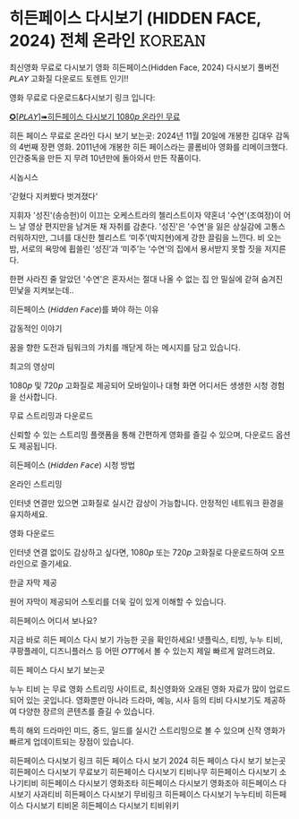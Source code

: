# 히든페이스 다시보기 (HIDDEN FACE, 2024) 전체 온라인 𝙺𝙾𝚁𝙴𝙰𝙽

최신영화 무료로 다시보기 영화 히든페이스(Hidden Face, 2024) 다시보기 풀버전 𝘗𝘓𝘈𝘠 고화질 다운로드 토렌트 인기!!

영화 무료로 다운로드&다시보기 링크 입니다:


[✪\[𝘗𝘓𝘈𝘠\]➠히든페이스 다시보기 1080𝘱 온라인 무료](https://bit.ly/3B6bgqb)


히든 페이스 무료로 온라인 다시 보기 보는곳: 2024년 11월 20일에 개봉한 김대우 감독의 4번째 장편 영화. 2011년에 개봉한 히든 페이스라는 콜롬비아 영화를 리메이크했다. 인간중독을 만든 지 무려 10년만에 돌아와서 만든 작품이다.

시놉시스

'갇혔다 지켜봤다 벗겨졌다‘

지휘자 '성진'(송승헌)이 이끄는 오케스트라의 첼리스트이자 약혼녀 '수연'(조여정)이
어느 날 영상 편지만을 남겨둔 채 자취를 감춘다.
'성진'은 '수연'을 잃은 상실감에 고통스러워하지만,
그녀를 대신한 첼리스트 ‘미주’(박지현)에게 강한 끌림을 느낀다.
비 오는 밤, 서로의 욕망에 휩쓸린 ‘성진’과 ‘미주’는
‘수연’의 집에서 용서받지 못할 짓을 저지른다.

한편 사라진 줄 알았던 '수연'은
혼자서는 절대 나올 수 없는 집 안 밀실에 갇혀 숨겨진 민낯을 지켜보는데..


히든페이스 (𝘏𝘪𝘥𝘥𝘦𝘯 𝘍𝘢𝘤𝘦)를 봐야 하는 이유

감동적인 이야기

꿈을 향한 도전과 팀워크의 가치를 깨닫게 하는 메시지를 담고 있습니다.

최고의 영상미

1080𝘱 및 720𝘱 고화질로 제공되어 모바일이나 대형 화면 어디서든 생생한 시청 경험을 선사합니다.

무료 스트리밍과 다운로드

신뢰할 수 있는 스트리밍 플랫폼을 통해 간편하게 영화를 즐길 수 있으며, 다운로드 옵션도 제공됩니다.

히든페이스 (𝘏𝘪𝘥𝘥𝘦𝘯 𝘍𝘢𝘤𝘦) 시청 방법

온라인 스트리밍

인터넷 연결만 있으면 고화질로 실시간 감상이 가능합니다. 안정적인 네트워크 환경을 유지하세요.

영화 다운로드

인터넷 연결 없이도 감상하고 싶다면, 1080𝘱 또는 720𝘱 고화질로 다운로드하여 오프라인으로 즐기세요.

한글 자막 제공

원어 자막이 제공되어 스토리를 더욱 깊이 있게 이해할 수 있습니다.


히든페이스 어디서 보나요?

지금 바로 히든 페이스 다시 보기 가능한 곳을 확인하세요! 넷플릭스, 티빙, 누누 티비, 쿠팡플레이, 디즈니플러스 등 어떤 𝘖𝘛𝘛에서 볼 수 있는지 제일 빠르게 알려드려요.

히든 페이스 다시 보기 보는곳

누누 티비 는 무료 영화  스트리밍 사이트로, 최신영화와 오래된 영화 자료가 많이 업로드되어 있는 곳입니다. 영화뿐만 아니라 드라마, 예능, 시사 등의  티비 다시보기도 제공하여 다양한 장르의 콘텐츠를 즐길 수 있습니다.

특히 해외 드라마인 미드, 중드, 일드를 실시간 스트리밍으로 볼 수 있으며 신작 영화가 빠르게 업데이트되는 장점이 있습니다.


히든페이스 다시보기 링크
히든 페이스 다시 보기 2024
히든 페이스 다시 보기 보는곳
히든페이스 다시보기 무료보기
히든페이스 다시보기 티비나무
히든페이스 다시보기 소나기티비
히든페이스 다시보기 영화조타
히든페이스 다시보기 영화조아
히든페이스 다시보기 사과티비
히든페이스 다시보기 무비링크
히든페이스 다시보기 누누티비
히든페이스 다시보기 티비몬
히든페이스 다시보기 티비위키
